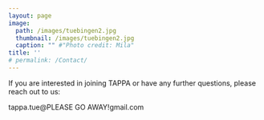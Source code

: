 ```yaml
---
layout: page
image:
  path: /images/tuebingen2.jpg
  thumbnail: /images/tuebingen2.jpg
  caption: "" #"Photo credit: Mila"
title: ''
# permalink: /Contact/
---
```


If you are interested in joining TAPPA or have any further questions, please reach out to us:

tappa.tue@<span class="blockspam" aria-hidden="true">PLEASE GO AWAY!</span><!-- jjnsjfkrkvk -->gmail.com
